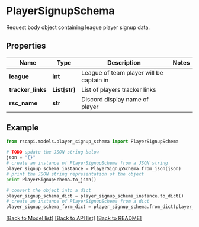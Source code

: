 # PlayerSignupSchema

Request body object containing league player signup data.

## Properties
Name | Type | Description | Notes
------------ | ------------- | ------------- | -------------
**league** | **int** | League of team player will be captain in | 
**tracker_links** | **List[str]** | List of players tracker links | 
**rsc_name** | **str** | Discord display name of player | 

## Example

```python
from rscapi.models.player_signup_schema import PlayerSignupSchema

# TODO update the JSON string below
json = "{}"
# create an instance of PlayerSignupSchema from a JSON string
player_signup_schema_instance = PlayerSignupSchema.from_json(json)
# print the JSON string representation of the object
print PlayerSignupSchema.to_json()

# convert the object into a dict
player_signup_schema_dict = player_signup_schema_instance.to_dict()
# create an instance of PlayerSignupSchema from a dict
player_signup_schema_form_dict = player_signup_schema.from_dict(player_signup_schema_dict)
```
[[Back to Model list]](../README.md#documentation-for-models) [[Back to API list]](../README.md#documentation-for-api-endpoints) [[Back to README]](../README.md)


